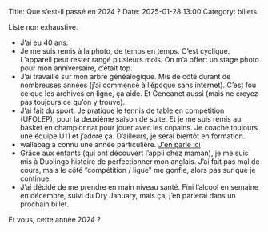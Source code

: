 Title: Que s’est-il passé en 2024 ?
Date: 2025-01-28 13:00
Category: billets

Liste non exhaustive.

- J’ai eu 40 ans.
- Je me suis remis à la photo, de temps en temps. C’est cyclique. L’appareil peut rester rangé plusieurs mois. On m’a offert un stage photo pour mon anniversaire, c’était top.
- J’ai travaillé sur mon arbre généalogique. Mis de côté durant de nombreuses années (j’ai commencé à l’époque sans internet). C’est fou ce que les archives en ligne, ça aide. Et Geneanet aussi (mais ne croyez pas toujours ce qu’on y trouve).
- J’ai fait du sport. Je pratique le tennis de table en compétition (UFOLEP), pour la deuxième saison de suite. Et je me suis remis au basket en championnat pour jouer avec les copains. Je coache toujours une équipe U11 et j’adore ça. D’ailleurs, je serai bientôt en formation.
- wallabag a connu une année particulière. [J'en parle ici]({filename}wallabagit-8ans.md)
- Grâce aux enfants (qui ont découvert l’appli chez maman), je me suis mis à Duolingo histoire de perfectionner mon anglais. J’ai fait pas mal de cours, mais le côté “compétition / ligue” me gonfle, alors pas sur que je continue.
- J’ai décidé de me prendre en main niveau santé. Fini l’alcool en semaine en décembre, suivi du Dry January, mais ça, j’en parlerai dans un prochain billet.

Et vous, cette année 2024 ?
